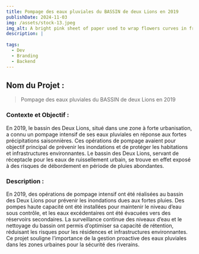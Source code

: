 ```yaml
---
title: Pompage des eaux pluviales du BASSIN de deux Lions en 2019
publishDate: 2024-11-03 
img: /assets/stock-13.jpeg
img_alt: A bright pink sheet of paper used to wrap flowers curves in front of rich blue background
description: |
  
tags:
  - Dev
  - Branding
  - Backend
---
```



## Nom du Projet : 

> Pompage des eaux pluviales du BASSIN de deux Lions en 2019

### Contexte et Objectif : 

En 2019, le bassin des Deux Lions, situé dans une zone à forte urbanisation, a connu un pompage intensif de ses eaux pluviales en réponse aux fortes précipitations saisonnières. Ces opérations de pompage avaient pour objectif principal de prévenir les inondations et de protéger les habitations et infrastructures environnantes. Le bassin des Deux Lions, servant de réceptacle pour les eaux de ruissellement urbain, se trouve en effet exposé à des risques de débordement en période de pluies abondantes.

### Description :

En 2019, des opérations de pompage intensif ont été réalisées au bassin des Deux Lions pour prévenir les inondations dues aux fortes pluies. Des pompes haute capacité ont été installées pour maintenir le niveau d’eau sous contrôle, et les eaux excédentaires ont été évacuées vers des réservoirs secondaires. La surveillance continue des niveaux d’eau et le nettoyage du bassin ont permis d’optimiser sa capacité de rétention, réduisant les risques pour les résidences et infrastructures environnantes. Ce projet souligne l’importance de la gestion proactive des eaux pluviales dans les zones urbaines pour la sécurité des riverains.